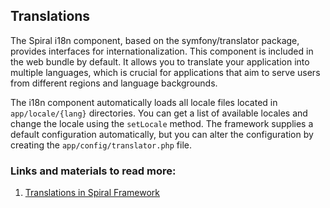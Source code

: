 ## Translations

The Spiral i18n component, based on the symfony/translator package, provides interfaces for internationalization. This component is included in the web bundle by default. It allows you to translate your application into multiple languages, which is crucial for applications that aim to serve users from different regions and language backgrounds.

The i18n component automatically loads all locale files located in `app/locale/{lang}` directories. You can get a list of available locales and change the locale using the `setLocale` method. The framework supplies a default configuration automatically, but you can alter the configuration by creating the `app/config/translator.php` file.

### Links and materials to read more:
1. [Translations in Spiral Framework](https://spiral.dev/docs/advanced-i18n/current/en)

